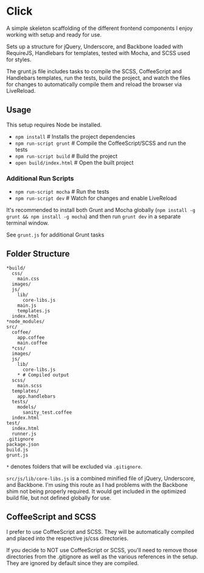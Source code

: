 # Click
A simple skeleton scaffolding of the different frontend components I enjoy
working with setup and ready for use.

Sets up a structure for jQuery, Underscore, and Backbone loaded with RequireJS,
Handlebars for templates, tested with Mocha, and SCSS used for styles.

The grunt.js file includes tasks to compile the SCSS, CoffeeScript and
Handlebars templates, run the tests, build the project, and watch the files for
changes to automatically compile them and reload the browser via LiveReload.

## Usage
This setup requires Node be installed.

* `npm install` # Installs the project dependencies
* `npm run-script grunt` # Compile the CoffeeScript/SCSS and run the tests
* `npm run-script build` # Build the project
* `open build/index.html` # Open the built project

### Additional Run Scripts
* `npm run-script mocha` # Run the tests
* `npm run-script dev` # Watch for changes and enable LiveReload

It's recommended to install both Grunt and Mocha globally (`npm install -g grunt && npm install -g mocha`)
and then run `grunt dev` in a separate terminal window.

See `grunt.js` for additional Grunt tasks

## Folder Structure
    *build/
      css/
        main.css
      images/
      js/
        lib/
          core-libs.js
        main.js
        templates.js
      index.html
    *node_modules/
    src/
      coffee/
        app.coffee
        main.coffee
      *css/
      images/
      js/
        lib/
          core-libs.js
        * # Compiled output
      scss/
        main.scss
      templates/
        app.handlebars
      tests/
        models/
          sanity_test.coffee
      index.html
    test/
      index.html
      runner.js
    .gitignore
    package.json
    build.js
    grunt.js

`*` denotes folders that will be excluded via `.gitignore`.

`src/js/lib/core-libs.js` is a combined minified file of jQuery, Underscore, and Backbone. I'm using this route as I had problems with the Backbone shim not being properly required. It would get included in the optimized build file, but not defined globally for use.

## CoffeeScript and SCSS
I prefer to use CoffeeScript and SCSS. They will be automatically compiled and placed into the respective js/css directories.

If you decide to NOT use CoffeeScript or SCSS, you'll need to remove those directories from the .gitignore as well as the various references in the setup. They are ignored by default since they are compiled.
